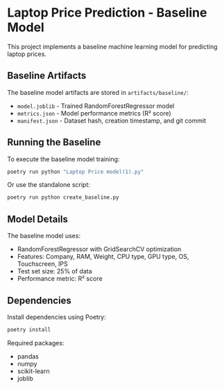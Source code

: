 # Laptop Price Prediction - Baseline Model

This project implements a baseline machine learning model for predicting laptop prices.

## Baseline Artifacts

The baseline model artifacts are stored in `artifacts/baseline/`:

- `model.joblib` - Trained RandomForestRegressor model
- `metrics.json` - Model performance metrics (R² score)
- `manifest.json` - Dataset hash, creation timestamp, and git commit

## Running the Baseline

To execute the baseline model training:

```bash
poetry run python "Laptop Price model(1).py"
```

Or use the standalone script:

```bash
poetry run python create_baseline.py
```

## Model Details

The baseline model uses:
- RandomForestRegressor with GridSearchCV optimization
- Features: Company, RAM, Weight, CPU type, GPU type, OS, Touchscreen, IPS
- Test set size: 25% of data
- Performance metric: R² score

## Dependencies

Install dependencies using Poetry:

```bash
poetry install
```

Required packages:
- pandas
- numpy  
- scikit-learn
- joblib
